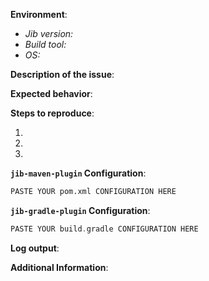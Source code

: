 <!--
Before filing an issue, please reproduce with the latest version of Jib.

If you are encountering errors pulling or pushing to remote registries,
please check our Frequently Asked Questions before filing an issue:

    https://github.com/GoogleContainerTools/jib/blob/master/docs/faq.md#registry-errors
-->

**Environment**:

- *Jib version:*
- *Build tool:* <!-- Maven/Gradle, including version -->
- *OS:*

**Description of the issue**:


**Expected behavior**:


**Steps to reproduce**:
<!-- Please provide a minimal and precise series of steps -->

  1. 
  2. 
  3. 

**`jib-maven-plugin` Configuration**: <!-- Delete this section if not used -->
```xml
PASTE YOUR pom.xml CONFIGURATION HERE
```

**`jib-gradle-plugin` Configuration**: <!-- Delete this section if not used -->
```groovy
PASTE YOUR build.gradle CONFIGURATION HERE
```

**Log output**: <!-- If applicable, provide relevant log output -->

**Additional Information**: <!-- Any additional information that may be helpful -->


<!-- Thanks for contributing! -->

